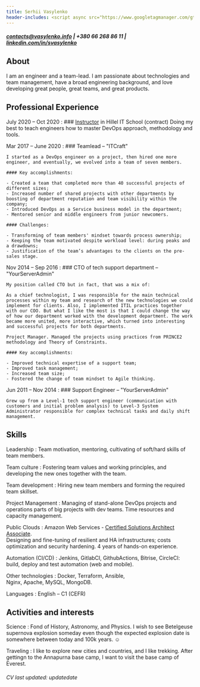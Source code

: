 ```yaml
---
title: Serhii Vasylenko
header-includes: <script async src="https://www.googletagmanager.com/gtag/js?id=G-GK7SE0XWGK"></script><script>window.dataLayer=window.dataLayer || []; function gtag(){dataLayer.push(arguments);}gtag('js', new Date()); gtag('config', 'G-GK7SE0XWGK');</script>
---
```

##### <contacts@vasylenko.info> | +380 66 268 86 11 | [linkedin.com/in/svasylenko](https://linkedin.com/in/svasylenko)

About
--------------------
I am an engineer and a team-lead. I am passionate about technologies and team management, have a broad engineering background, and love developing great people, great teams, and great products. 


Professional Experience
--------------------
July 2020 – Oct 2020
:   ### [Instructor](https://kharkiv.ithillel.ua/coaches/sergey-vasilenko) in Hillel IT School (contract)
    Doing my best to teach engineers how to master DevOps approach, methodology and tools.
    
Mar 2017 – June 2020
:   ### Teamlead – "ITCraft"

    I started as a DevOps engineer on a project, then hired one more engineer, and eventually, we evolved into a team of seven members.

    #### Key accomplishments:

    - Created a team that completed more than 40 successful projects of different sizes;
    - Increased number of shared projects with other departments by boosting of department reputation and team visibility within the company;
    - Introduced DevOps as a Service business model in the department;
    - Mentored senior and middle engineers from junior newcomers.

    #### Challenges:

    - Transforming of team members' mindset towards process ownership;
    - Keeping the team motivated despite workload level: during peaks and a drawdowns;
    - Justification of the team’s advantages to the clients on the pre-sales stage.

Nov 2014 – Sep 2016
:   ### CTO of tech support department – "YourServerAdmin"

    My position called CTO but in fact, that was a mix of:

    As a chief technologist, I was responsible for the main technical processes within my team and research of the new technologies we could implement for clients. Also, I implemented ITIL practices together with our COO. But what I like the most is that I could change the way of how our department worked with the development department. The work became more united, more interactive, which turned into interesting and successful projects for both departments. 

    Project Manager. Managed the projects using practices from PRINCE2 methodology and Theory of Constraints.

    #### Key accomplishments:
    
    - Improved technical expertise of a support team;
    - Improved task management;
    - Increased team size;
    - Fostered the change of team mindset to Agile thinking.

Jun 2011 – Nov 2014
:   ### Support Engineer – "YourServerAdmin"

    Grew up from a Level-1 tech support engineer (communication with customers and initial problem analysis) to Level-3 System Administrator responsible for complex technical tasks and daily shift management.

Skills
----------------------------------
Leadership
:   Team motivation, mentoring, cultivating of soft/hard skills of team members.

Team culture
:   Fostering team values and working principles, and developing the new ones together with the team.

Team development
:   Hiring new team members and forming the required team skillset.

Project Management
:   Managing of stand-alone DevOps projects and operations parts of big projects with dev teams.
    Time resources and capacity management.

Public Clouds
:   Amazon Web Services - [Certified Solutions Architect Associate](https://www.youracclaim.com/badges/7c6c7a70-63f5-4854-97ab-e5c1ad251231/public_url).\
    Designing and fine-tuning of resilient and HA infrastructures; costs optimization and security hardening.
    4 years of hands-on experience. 

Automation (CI/CD)
:   Jenkins, GitlabCI, GithubActions, Bitrise, CircleCI: build, deploy and test automation (web and mobile).

Other technologies
:   Docker, Terraform, Ansible,\
    Nginx, Apache, MySQL, MongoDB.

Languages
:   English – C1 (CEFR)

Activities and interests
------------------------
Science 
:   Fond of History, Astronomy, and Physics. I wish to see Betelgeuse supernova explosion someday even though the expected explosion date is somewhere between today and 100k years. ☺️ 

Traveling
:   I like to explore new cities and countries, and I like trekking. After gettingn to the Annapurna base camp, I want to visit the base camp of Everest.

###### CV last updated: updatedate